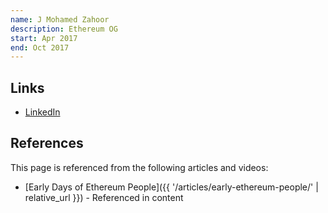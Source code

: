 ```yaml
---
name: J Mohamed Zahoor
description: Ethereum OG
start: Apr 2017
end: Oct 2017
---
```


## Links
- [LinkedIn](https://www.linkedin.com/in/j-mohamed-zahoor-294b1020/)

## References

This page is referenced from the following articles and videos:

- [Early Days of Ethereum People]({{ '/articles/early-ethereum-people/' | relative_url }}) - Referenced in content